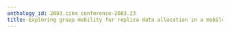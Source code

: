 ```yaml
---
anthology_id: 2003.cikm_conference-2003.23
title: Exploring group mobility for replica data allocation in a mobile environment
---
```

